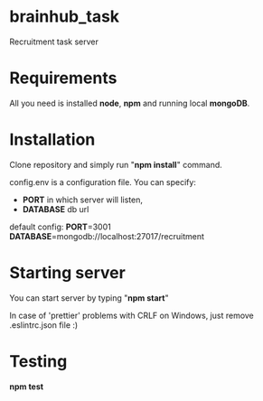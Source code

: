 # brainhub_task
Recruitment task server

# Requirements
All you need is installed **node**, **npm** and running local **mongoDB**.

# Installation
Clone repository and simply run "**npm install**" command.

config.env is a configuration file. You can specify: 
  - **PORT** in which server will listen,
  - **DATABASE** db url

default config:
**PORT**=3001
**DATABASE**=mongodb://localhost:27017/recruitment

# Starting server
You can start server by typing "**npm start**"

In case of 'prettier' problems with CRLF on Windows, just remove .eslintrc.json file :)

# Testing
**npm test**
